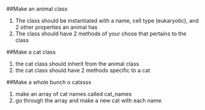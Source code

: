 ##Make an animal class
1. The class should be instantiated with a name, cell type (eukaryotic), and 2 other properties an animal has
2. The class should have 2 methods of your chose that pertains to the class

##Make a cat class
1. the cat class should inherit from the animal class
2. the cat class should have 2 methods specific to a cat

##Make a whole bunch o catssss
1. make an array of cat names called cat_names
2. go through the array and make a new cat with each name
